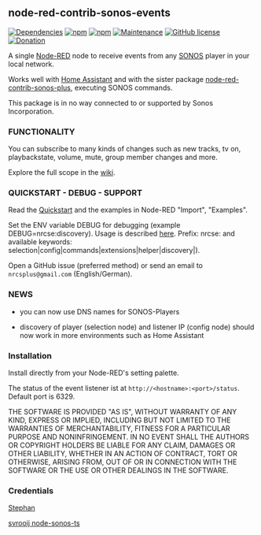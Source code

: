 ## node-red-contrib-sonos-events

[![Dependencies](https://david-dm.org/hklages/node-red-contrib-sonos-events.svg)](https://david-dm.org/hklages/node-red-contrib-sonos-events)
[![npm](https://img.shields.io/npm/dt/node-red-contrib-sonos-events.svg)](https://www.npmjs.com/package/node-red-contrib-sonos-events)
[![npm](https://img.shields.io/npm/v/node-red-contrib-sonos-events.svg)](https://www.npmjs.com/package/node-red-contrib-sonos-events)
[![Maintenance](https://img.shields.io/badge/Maintained%3F-yes-green.svg)](https://GitHub.com/Naereen/StrapDown.js/graphs/commit-activity)
[![GitHub license](https://img.shields.io/badge/license-MIT-blue.svg)](https://raw.githubusercontent.com/hklages/node-red-contrib-sonos-plus/master/LICENSE)
[![Donation](https://img.shields.io/badge/donation-cappuccino-orange)](https://www.buymeacoffee.com/hklages)

A single [Node-RED](https://nodered.org/) node to receive events from any [SONOS](https://www.sonos.com/) player in your local network.

Works well with [Home Assistant](https://www.home-assistant.io/) and with the sister package [node-red-contrib-sonos-plus](https://www.npmjs.com/package/node-red-contrib-sonos-plus), executing SONOS commands.

This package is in no way connected to or supported by Sonos Incorporation.

### FUNCTIONALITY

You can subscribe to many kinds of changes such as new tracks, tv on, playbackstate, volume, mute, group member changes and more.

Explore the full scope in the [wiki](https://github.com/hklages/node-red-contrib-sonos-plus/wiki/A.4-Events-aka-Notifications).

### QUICKSTART - DEBUG - SUPPORT

Read the [Quickstart](https://github.com/hklages/node-red-contrib-sonos-plus/wiki/A.4-Events-aka-Notifications#quickstart) and the examples in Node-RED "Import", "Examples".

Set the ENV variable DEBUG for debugging (example DEBUG=nrcse:discovery). Usage is described [here](https://www.npmjs.com/package/debug). Prefix: nrcse: and available keywords: selection|config|commands|extensions|helper|discovery|).

Open a GitHub issue (preferred method) or send an email to `nrcsplus@gmail.com` (English/German).

### NEWS

- you can now use DNS names for SONOS-Players

- discovery of player (selection node) and listener IP (config node) should now work in more environments such as Home Assistant

### Installation

Install directly from your Node-RED's setting palette.

The status of the event listener ist at `http://<hostname>:<port>/status`. Default port is 6329.

THE SOFTWARE IS PROVIDED "AS IS", WITHOUT WARRANTY OF ANY KIND, EXPRESS OR IMPLIED, INCLUDING BUT NOT LIMITED TO THE WARRANTIES OF MERCHANTABILITY, FITNESS FOR A PARTICULAR PURPOSE AND NONINFRINGEMENT. IN NO EVENT SHALL THE AUTHORS OR COPYRIGHT HOLDERS BE LIABLE FOR ANY CLAIM, DAMAGES OR OTHER LIABILITY, WHETHER IN AN ACTION OF CONTRACT, TORT OR OTHERWISE, ARISING FROM, OUT OF OR IN CONNECTION WITH THE SOFTWARE OR THE USE OR OTHER DEALINGS IN THE SOFTWARE.

### Credentials

[Stephan](https://github.com/svrooij)

[svrooij node-sonos-ts](https://github.com/svrooij/node-sonos-ts/blob/master/README.md)
